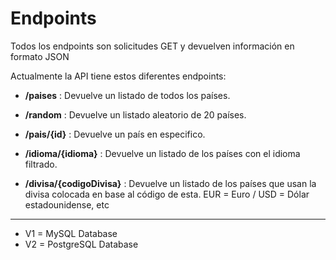 
# Endpoints

Todos los endpoints son solicitudes GET y devuelven información en formato JSON

Actualmente la API tiene estos diferentes endpoints:

- **/paises** : Devuelve un listado de todos los países.

- **/random** : Devuelve un listado aleatorio de 20 países.

- **/pais/{id}** : Devuelve un país en especifico.

- **/idioma/{idioma}** : Devuelve un listado de los países con el idioma filtrado.

- **/divisa/{codigoDivisa}** : Devuelve un listado de los países que usan la divisa colocada en base al código de esta. EUR = Euro / USD = Dólar estadounidense, etc

---

- V1 = MySQL Database
- V2 = PostgreSQL Database